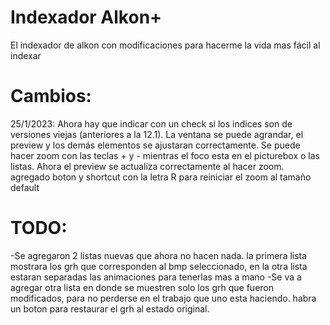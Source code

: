 # Indexador Alkon+
 El indexador de alkon con modificaciones para hacerme la vida mas fácil al indexar

# Cambios:
25/1/2023:
 Ahora hay que indicar con un check si los indices son de versiones viejas (anteriores a la 12.1).
 La ventana se puede agrandar, el preview y los demás elementos se ajustaran correctamente.
 Se puede hacer zoom con las teclas + y - mientras el foco esta en el picturebox o las listas.
 Ahora el preview se actualiza correctamente al hacer zoom.
 agregado boton y shortcut con la letra R para reiniciar el zoom al tamaño default

# TODO:
 -Se agregaron 2 listas nuevas que ahora no hacen nada. la primera lista mostrara los grh que corresponden al bmp seleccionado, en la otra lista estaran separadas las animaciones para tenerlas mas a mano
 -Se va a agregar otra lista en donde se muestren solo los grh que fueron modificados, para no perderse en el trabajo que uno esta haciendo. habra un boton para restaurar el grh al estado original.

